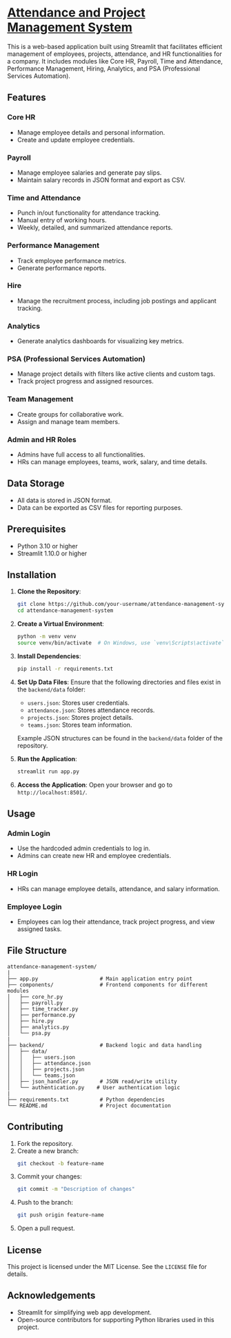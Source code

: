 # [Attendance and Project Management System](https://secure-attendance-management-system.streamlit.app/)

This is a web-based application built using Streamlit that facilitates efficient management of employees, projects, attendance, and HR functionalities for a company. It includes modules like Core HR, Payroll, Time and Attendance, Performance Management, Hiring, Analytics, and PSA (Professional Services Automation).

## Features

### Core HR
- Manage employee details and personal information.
- Create and update employee credentials.

### Payroll
- Manage employee salaries and generate pay slips.
- Maintain salary records in JSON format and export as CSV.

### Time and Attendance
- Punch in/out functionality for attendance tracking.
- Manual entry of working hours.
- Weekly, detailed, and summarized attendance reports.

### Performance Management
- Track employee performance metrics.
- Generate performance reports.

### Hire
- Manage the recruitment process, including job postings and applicant tracking.

### Analytics
- Generate analytics dashboards for visualizing key metrics.

### PSA (Professional Services Automation)
- Manage project details with filters like active clients and custom tags.
- Track project progress and assigned resources.

### Team Management
- Create groups for collaborative work.
- Assign and manage team members.

### Admin and HR Roles
- Admins have full access to all functionalities.
- HRs can manage employees, teams, work, salary, and time details.

## Data Storage
- All data is stored in JSON format.
- Data can be exported as CSV files for reporting purposes.

## Prerequisites
- Python 3.10 or higher
- Streamlit 1.10.0 or higher

## Installation

1. **Clone the Repository**:
   ```bash
   git clone https://github.com/your-username/attendance-management-system.git
   cd attendance-management-system
   ```

2. **Create a Virtual Environment**:
   ```bash
   python -m venv venv
   source venv/bin/activate  # On Windows, use `venv\Scripts\activate`
   ```

3. **Install Dependencies**:
   ```bash
   pip install -r requirements.txt
   ```

4. **Set Up Data Files**:
   Ensure that the following directories and files exist in the `backend/data` folder:
   - `users.json`: Stores user credentials.
   - `attendance.json`: Stores attendance records.
   - `projects.json`: Stores project details.
   - `teams.json`: Stores team information.
   
   Example JSON structures can be found in the `backend/data` folder of the repository.

5. **Run the Application**:
   ```bash
   streamlit run app.py
   ```

6. **Access the Application**:
   Open your browser and go to `http://localhost:8501/`.

## Usage

### Admin Login
- Use the hardcoded admin credentials to log in.
- Admins can create new HR and employee credentials.

### HR Login
- HRs can manage employee details, attendance, and salary information.

### Employee Login
- Employees can log their attendance, track project progress, and view assigned tasks.

## File Structure
```
attendance-management-system/
|
├── app.py                    # Main application entry point
├── components/               # Frontend components for different modules
│   ├── core_hr.py
│   ├── payroll.py
│   ├── time_tracker.py
│   ├── performance.py
│   ├── hire.py
│   ├── analytics.py
│   └── psa.py
|
├── backend/                  # Backend logic and data handling
│   ├── data/
│   │   ├── users.json
│   │   ├── attendance.json
│   │   ├── projects.json
│   │   └── teams.json
│   ├── json_handler.py       # JSON read/write utility
│   └── authentication.py    # User authentication logic
|
├── requirements.txt          # Python dependencies
└── README.md                 # Project documentation
```

## Contributing

1. Fork the repository.
2. Create a new branch:
   ```bash
   git checkout -b feature-name
   ```
3. Commit your changes:
   ```bash
   git commit -m "Description of changes"
   ```
4. Push to the branch:
   ```bash
   git push origin feature-name
   ```
5. Open a pull request.

## License
This project is licensed under the MIT License. See the `LICENSE` file for details.

## Acknowledgements
- Streamlit for simplifying web app development.
- Open-source contributors for supporting Python libraries used in this project.
